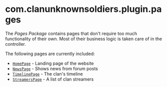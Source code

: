 # com.clanunknownsoldiers.plugin.pages
The *Pages Package* contains pages that don't require too much functionality of their own. Most of their business logic is taken care of in the controller.

The following pages are currently included:
- [`HomePage`](https://github.com/unkso/pages/blob/master/files/lib/page/HomePage.class.php) - Landing page of the website
- [`NewsPage`](https://github.com/unkso/pages/blob/master/files/lib/page/NewsPage.class.php) - Shows news from forum posts
- [`TimelinePage`](https://github.com/unkso/pages/blob/master/files/lib/page/TimelinePage.class.php) - The clan's timeline
- [`StreamersPage`](https://github.com/unkso/pages/blob/master/files/lib/page/StreamersPage.class.php) - A list of clan streamers
